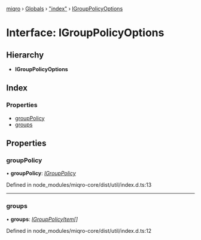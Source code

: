 [miqro](../README.md) › [Globals](../globals.md) › ["index"](../modules/_index_.md) › [IGroupPolicyOptions](_index_.igrouppolicyoptions.md)

# Interface: IGroupPolicyOptions

## Hierarchy

* **IGroupPolicyOptions**

## Index

### Properties

* [groupPolicy](_index_.igrouppolicyoptions.md#grouppolicy)
* [groups](_index_.igrouppolicyoptions.md#groups)

## Properties

###  groupPolicy

• **groupPolicy**: *[IGroupPolicy](../modules/_index_.md#igrouppolicy)*

Defined in node_modules/miqro-core/dist/util/index.d.ts:13

___

###  groups

• **groups**: *[IGroupPolicyItem](../modules/_index_.md#igrouppolicyitem)[]*

Defined in node_modules/miqro-core/dist/util/index.d.ts:12
